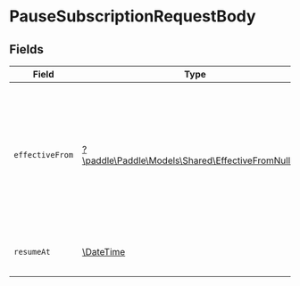 # PauseSubscriptionRequestBody


## Fields

| Field                                                                                                                               | Type                                                                                                                                | Required                                                                                                                            | Description                                                                                                                         | Example                                                                                                                             |
| ----------------------------------------------------------------------------------------------------------------------------------- | ----------------------------------------------------------------------------------------------------------------------------------- | ----------------------------------------------------------------------------------------------------------------------------------- | ----------------------------------------------------------------------------------------------------------------------------------- | ----------------------------------------------------------------------------------------------------------------------------------- |
| `effectiveFrom`                                                                                                                     | [?\paddle\Paddle\Models\Shared\EffectiveFromNullable](../../Models/Shared/EffectiveFromNullable.md)                                 | :heavy_minus_sign:                                                                                                                  | When this scheduled change should take effect from. `immediately` is only allowed when canceling or resuming a paused subscription. |                                                                                                                                     |
| `resumeAt`                                                                                                                          | [\DateTime](https://www.php.net/manual/en/class.datetime.php)                                                                       | :heavy_minus_sign:                                                                                                                  | Timestamp following the RFC 3339 standard                                                                                           | 2019-10-12T07:20:50.52Z                                                                                                             |